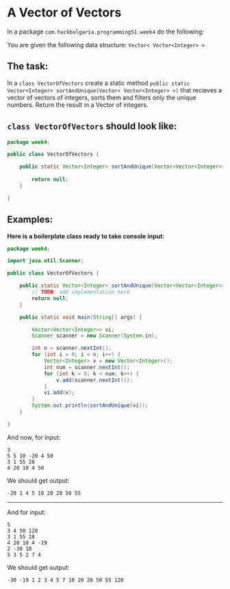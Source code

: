 # A Vector of Vectors

In a package `com.hackbulgaria.programming51.week4` do the following:

You are given the following data structure: `Vector< Vector<Integer> >`

## The task:

In a `class VectorOfVectors` create a static method `public static Vector<Integer> sortAndUnique(Vector< Vector<Integer> >)` that recieves a vector of vectors of integers, sorts them and filters only the unique numbers. Return the result in a Vector of integers.

## `class VectorOfVectors` should look like:

```java
package week4;

public class VectorOfVectors {

	public static Vector<Integer> sortAndUnique(Vector<Vector<Integer>> v){
		
		return null;
	}

}
```

## Examples:

**Here is a boilerplate class ready to take console input:**

```java
package week4;

import java.util.Scanner;

public class VectorOfVectors {

	public static Vector<Integer> sortAndUnique(Vector<Vector<Integer>> v) {
		// TODO: add implementation here
		return null;
	}

	public static void main(String[] args) {

		Vector<Vector<Integer>> vi;
		Scanner scanner = new Scanner(System.in);

		int n = scanner.nextInt();
		for (int i = 0; i < n; i++) {
			Vector<Integer> v = new Vector<Integer>();
			int num = scanner.nextInt();
			for (int k = 0; k < num; k++) {
				v.add(scanner.nextInt());
			}
			vi.add(v);
		}
		System.out.println(sortAndUnique(vi));
	}

}
```

And now, for input:

```
3
5 5 10 -20 4 50
3 1 55 28
4 20 10 4 50
```

We should get output:
```
-20 1 4 5 10 20 28 50 55
```

---

And for input:

```
5
3 4 50 120
3 1 55 28
4 20 10 4 -19
2 -30 10
5 3 5 2 7 4
```

We should get output:
```
-30 -19 1 2 3 4 5 7 10 20 28 50 55 120
```
